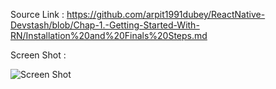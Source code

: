 Source Link : https://github.com/arpit1991dubey/ReactNative-Devstash/blob/Chap-1.-Getting-Started-With-RN/Installation%20and%20Finals%20Steps.md


Screen Shot : 

![Screen Shot](https://user-images.githubusercontent.com/68606424/124396765-31924800-dd29-11eb-8865-41484ccf5e47.png)

